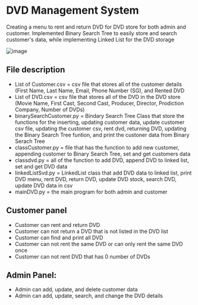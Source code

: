 # DVD Management System
Creating a menu to rent and return DVD for DVD store for both admin and customer. Implemented Binary Search Tree to easily store and search customer's data, while implementing Linked List for the DVD storage 

![image](https://github.com/Jesslyn26/ADS_DVD-Management-system/assets/79516995/6901362e-db07-4da3-8b2d-3fb8d067b496)


## File description 
- List of Customer.csv = csv file that stores all of the customer details (First Name, Last Name, Email, Phone Number (SG), and Rented DVD
- List of DVD.csv = csv file that stores all of the DVD in the DVD store (Movie Name, First Cast, Second Cast, Producer, Director, Prodiction Company, Number of DVDs)
- binarySearchCustomer.py = Bindary Search Tree Class that store the functions for the inserting, updating customer data, update customer csv file, updating the customer csv, rent dvd, returning DVD, updating the Binary Search Tree funtion, and print the custoner data from Binary Serach Tree
- classCustomer.py = file that has the function to add new customer, appending customer to Binary Search Tree, set and get customers data
- classdvd.py = all of the function to add DVD, append DVD to linked list, set and get DVD data
- linkedListSvd.py =  LinkedList class that add DVD data to linked list, print DVD menu, rent DVD, return DVD, update DVD stock, search DVD, update DVD data in csv
- mainDVD.py = the main program for both admin and customer

## Customer panel
- Customer can rent and return DVD
- Customer can not return a DVD that is not listed in the DVD list
- Customer can find and print all DVD
- Customer can not rent the same DVD or can only rent the same DVD once
- Customer can not rent DVD that has 0 number of DVDs

## Admin Panel:
- Admin can add, update, and delete customer data
- Admin can add, update, search, and change the DVD details
